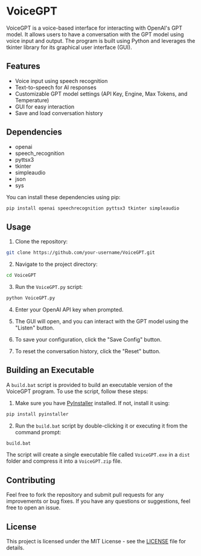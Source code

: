 # VoiceGPT

VoiceGPT is a voice-based interface for interacting with OpenAI's GPT model. It allows users to have a conversation with the GPT model using voice input and output. The program is built using Python and leverages the tkinter library for its graphical user interface (GUI).

## Features

- Voice input using speech recognition
- Text-to-speech for AI responses
- Customizable GPT model settings (API Key, Engine, Max Tokens, and Temperature)
- GUI for easy interaction
- Save and load conversation history

## Dependencies

- openai
- speech_recognition
- pyttsx3
- tkinter
- simpleaudio
- json
- sys

You can install these dependencies using pip:

```bash
pip install openai speechrecognition pyttsx3 tkinter simpleaudio
```

## Usage

1. Clone the repository:

```bash
git clone https://github.com/your-username/VoiceGPT.git
```

2. Navigate to the project directory:

```bash
cd VoiceGPT
```

3. Run the `VoiceGPT.py` script:

```bash
python VoiceGPT.py
```

4. Enter your OpenAI API key when prompted.

5. The GUI will open, and you can interact with the GPT model using the "Listen" button.

6. To save your configuration, click the "Save Config" button.

7. To reset the conversation history, click the "Reset" button.

## Building an Executable

A `build.bat` script is provided to build an executable version of the VoiceGPT program. To use the script, follow these steps:

1. Make sure you have [PyInstaller](https://www.pyinstaller.org/) installed. If not, install it using:

```bash
pip install pyinstaller
```

2. Run the `build.bat` script by double-clicking it or executing it from the command prompt:

```bash
build.bat
```

The script will create a single executable file called `VoiceGPT.exe` in a `dist` folder and compress it into a `VoiceGPT.zip` file.

## Contributing

Feel free to fork the repository and submit pull requests for any improvements or bug fixes. If you have any questions or suggestions, feel free to open an issue.

## License

This project is licensed under the MIT License - see the [LICENSE](LICENSE) file for details.